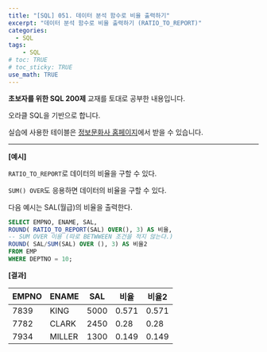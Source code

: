 ```yaml
---
title: "[SQL] 051. 데이터 분석 함수로 비율 출력하기"
excerpt: "데이터 분석 함수로 비율 출력하기 (RATIO_TO_REPORT)"
categories: 
  - SQL
tags: 
    - SQL
# toc: TRUE
# toc_sticky: TRUE
use_math: TRUE
---
```


**초보자를 위한 SQL 200제** 교재를 토대로 공부한 내용입니다.

오라클 SQL을 기반으로 합니다.

실습에 사용한 테이블은 [정보문화사 홈페이지](http://infopub.co.kr/index.asp)에서 받을 수 있습니다.

---

**[예시]**

`RATIO_TO_REPORT`로 데이터의 비율을 구할 수 있다.

`SUM() OVER`도 응용하면 데이터의 비율을 구할 수 있다.

다음 예시는 SAL(월급)의 비율을 출력한다.

```sql
SELECT EMPNO, ENAME, SAL, 
ROUND( RATIO_TO_REPORT(SAL) OVER(), 3) AS 비율,
-- SUM OVER 이용 (따로 BETWWEEN 조건을 적지 않는다.)
ROUND( SAL/SUM(SAL) OVER (), 3) AS 비율2
FROM EMP
WHERE DEPTNO = 10;
```


**[결과]**

EMPNO|ENAME|SAL|비율|비율2
|-|-|-|-|-|
7839|KING|5000|0.571|0.571
7782|CLARK|2450|0.28|0.28
7934|MILLER|1300|0.149|0.149